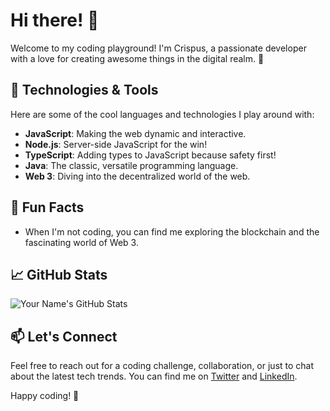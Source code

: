 # Hi there! 👋

Welcome to my coding playground! I'm Crispus, a passionate developer with a love for creating awesome things in the digital realm. 🚀

## 🔧 Technologies & Tools

Here are some of the cool languages and technologies I play around with:

- **JavaScript**: Making the web dynamic and interactive.
- **Node.js**: Server-side JavaScript for the win!
- **TypeScript**: Adding types to JavaScript because safety first!
- **Java**: The classic, versatile programming language.
- **Web 3**: Diving into the decentralized world of the web.

## 🌟 Fun Facts

- When I'm not coding, you can find me exploring the blockchain and the fascinating world of Web 3.

## 📈 GitHub Stats

![Your Name's GitHub Stats](https://github-readme-stats.vercel.app/api?username=makwasi1&show_icons=true&theme=radical)

## 📫 Let's Connect

Feel free to reach out for a coding challenge, collaboration, or just to chat about the latest tech trends. You can find me on [Twitter](https://twitter.com/makwasicris) and [LinkedIn](https://www.linkedin.com/in/makwasi1/).

Happy coding! 🚀
